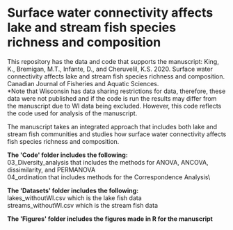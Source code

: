 # Surface water connectivity affects lake and stream fish species richness and composition 

This repository has the data and code that supports the manuscript: King, K., Bremigan, M.T., Infante, D., and Cheruvelil, K.S. 2020. Surface water connectivity affects lake and stream fish species richness and composition. Canadian Journal of Fisheries and Aquatic Sciences.  
*Note that Wisconsin has data sharing restrictions for data, therefore, these data were not published and if the code is run the results may differ from the manuscript due to WI data being excluded. However, this code reflects the code used for analysis of the manuscript. 

The manuscript takes an integrated approach that includes both lake and stream fish communities and studies how surface water connectivity affects fish species richness and composition. 


**The 'Code' folder includes the following:** \
03_Diversity_analysis that includes the methods for ANOVA, ANCOVA, dissimilarity, and PERMANOVA \
04_ordination that includes methods for the Correspondence Analysis\

**The 'Datasets' folder includes the following:** \
lakes_withoutWI.csv which is the lake fish data \
streams_withoutWI.csv which is the stream fish data 

**The 'Figures' folder includes the figures made in R for the manuscript**

